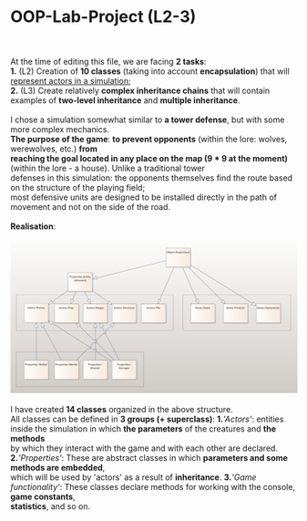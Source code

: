 # OOP-Lab-Project (L2-3)
<br><br>
At the time of editing this file, we are facing <b>2 tasks</b>:<br>
<b>1.</b> (L2) Creation of <b>10 classes</b> (taking into account <b>encapsulation</b>) that will <u>represent actors in a simulation</u>;<br>
<b>2.</b> (L3) Create relatively <b>complex inheritance chains</b> that will contain examples of <b>two-level inheritance</b> and <b>multiple inheritance</b>. 
<br><br>
I chose a simulation somewhat similar to <b>a tower defense</b>, but with some more complex mechanics.<br>
<b>The purpose of the game</b>: <b>to prevent opponents</b> (within the lore: wolves, werewolves, etc.) <b>from<br> 
reaching the goal located in any place on the map (9 * 9 at the moment)</b> (within the lore - a house). Unlike a traditional tower<br> 
defenses in this simulation: the opponents themselves find the route based on the structure of the playing field;<br> 
most defensive units are designed to be installed directly in the path of movement and not on the side of the road.
<br><br>
<b>Realisation</b>:
<br><br>
![Class Diagram](class-diagram.png)
<br><br>
I have created <b>14 classes</b> organized in the above structure.<br>
All classes can be defined in <b>3 groups (+ superclass)</b>:
<b>1.</b><i>'Actors'</i>: entities inside the simulation in which <b>the parameters</b> of the creatures and <b>the methods</b><br>
by which they interact with the game and with each other are declared.
<b>2.</b><i>'Properties'</i>: These are abstract classes in which <b>parameters and some methods are embedded</b>,<br>
which will be used by 'actors' as a result of <b>inheritance</b>.
<b>3.</b><i>'Game functionality'</i>: These classes declare methods for working with the console, <b>game constants</b>,<br>
<b>statistics</b>, and so on.
